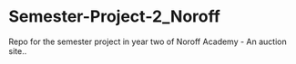 # Semester-Project-2_Noroff
Repo for the semester project in year two of Noroff Academy - An auction site..

